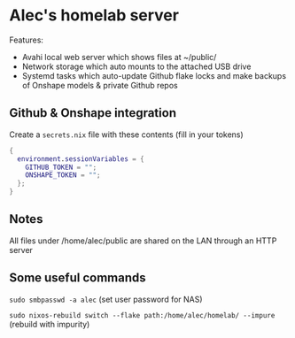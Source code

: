 # Alec's homelab server

Features:

- Avahi local web server which shows files at ~/public/
- Network storage which auto mounts to the attached USB drive
- Systemd tasks which auto-update Github flake locks and make backups of Onshape models & private Github repos

## Github & Onshape integration

Create a `secrets.nix` file with these contents (fill in your tokens)

```nix
{
  environment.sessionVariables = {
    GITHUB_TOKEN = "";
    ONSHAPE_TOKEN = "";
  };
}
```

## Notes

All files under /home/alec/public are shared on the LAN through an HTTP server

## Some useful commands

`sudo smbpasswd -a alec` (set user password for NAS)

`sudo nixos-rebuild switch --flake path:/home/alec/homelab/ --impure` (rebuild with impurity)
